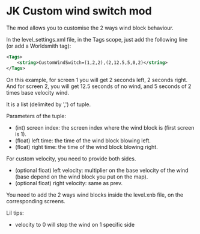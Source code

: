 # JK Custom wind switch mod

The mod allows you to customise the 2 ways wind block behaviour.

In the level_settings.xml file, in the Tags scope, just add the following line (or add a Worldsmith tag):
```xml
<Tags>
    <string>CustomWindSwitch=(1,2,2),(2,12.5,5,0,2)</string>
</Tags>
```
On this example, for screen 1 you will get 2 seconds left, 2 seconds right.  
And for screen 2, you will get 12.5 seconds of no wind, and 5 seconds of 2 times base velocity wind.

It is a list (delimited by ',') of tuple.

Parameters of the tuple:
- (int) screen index: the screen index where the wind block is (first screen is 1).
- (float) left time: the time of the wind block blowing left.
- (float) right time: the time of the wind block blowing right.

For custom velocity, you need to provide both sides.
- (optional float) left velocity: multiplier on the base velocity of the wind (base depend on the wind block you put on the map).
- (optional float) right velocity: same as prev.

You need to add the 2 ways wind blocks inside the level.xnb file, on the corresponding screens.

Lil tips:
- velocity to 0 will stop the wind on 1 specific side
